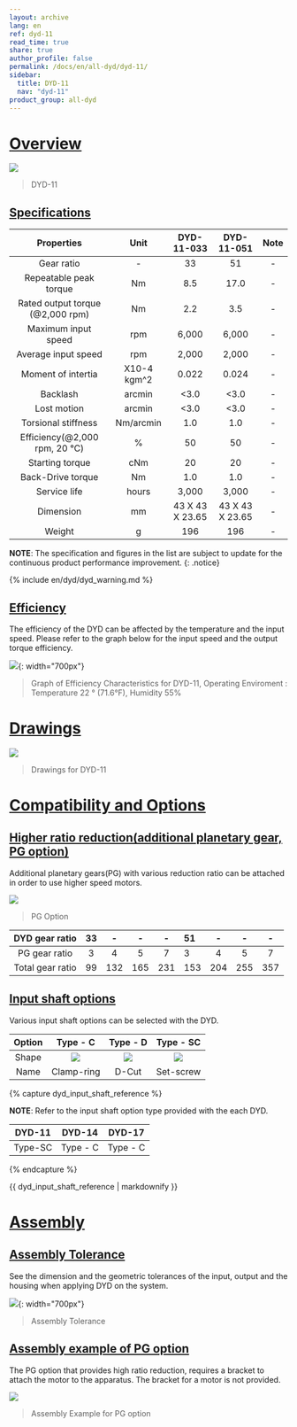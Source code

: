 ```yaml
---
layout: archive
lang: en
ref: dyd-11
read_time: true
share: true
author_profile: false
permalink: /docs/en/all-dyd/dyd-11/
sidebar:
  title: DYD-11
  nav: "dyd-11"
product_group: all-dyd
---
```


# [Overview](#overview)

![](/assets/images/dyd/dyd_11_product_image_01.png)

> DYD-11

## [Specifications](#specifications)

|             Properties             |    Unit     |   DYD-11-033    |   DYD-11-051    | Note |
|:----------------------------------:|:-----------:|:---------------:|:---------------:|:----:|
|             Gear ratio             |      -      |       33        |       51        |  -   |
|       Repeatable peak torque       |     Nm      |       8.5       |      17.0       |  -   |
| Rated output torque<br>(@2,000 rpm) |     Nm      |       2.2       |       3.5       |  -   |
|        Maximum input speed         |     rpm     |      6,000      |      6,000      |  -   |
|        Average input speed         |     rpm     |      2,000      |      2,000      |  -   |
|         Moment of intertia         | X10-4 kgm^2 |      0.022      |      0.024      |  -   |
|              Backlash              |   arcmin    |      <3.0       |      <3.0       |  -   |
|            Lost motion             |   arcmin    |      <3.0       |      <3.0       |  -   |
|        Torsional stiffness         |  Nm/arcmin  |       1.0       |       1.0       |  -   |
| Efficiency(@2,000 rpm, 20 &#8451;) |      %      |       50        |       50        |  -   |
|          Starting torque           |     cNm     |       20        |       20        |  -   |
|         Back-Drive torque          |     Nm      |       1.0       |       1.0       |  -   |
|            Service life            |    hours    |      3,000      |      3,000      |  -   |
|             Dimension              |     mm      | 43 X 43 X 23.65 | 43 X 43 X 23.65 |  -   |
|               Weight               |      g      |       196       |       196       |  -   |

**NOTE**: The specification and figures in the list are subject to update for the continuous product performance improvement.
{: .notice}

{% include en/dyd/dyd_warning.md %}

## [Efficiency](#efficiency)

The efficiency of the DYD can be affected by the temperature and the input speed. Please refer to the graph below for the input speed and the output torque efficiency.

![](/assets/images/dyd/dyd_11_efficiency.png){: width="700px"}

> Graph of Efficiency Characteristics for DYD-11, Operating Enviroment : Temperature 22 &deg; (71.6&deg;F), Humidity 55%

# [Drawings](#drawings)

![](/assets/images/dyd/dyd_11_drawings.png)

> Drawings for DYD-11

# [Compatibility and Options](#compatibility-and-options)

## [Higher ratio reduction(additional planetary gear, PG option)](#higher-ratio-reductionadditional-planetary-gear-pg-option)

Additional planetary gears(PG) with various reduction ratio can be attached in order to use higher speed motors.

![](/assets/images/dyd/dyd_11_pg_option_01.png)

> PG Option

|  DYD gear ratio  | 33 |  -  |  -  |  -  | 51  |  -  |  -  |  -  |
|:----------------:|:--:|:---:|:---:|:---:|:----|:---:|:---:|:---:|
|  PG gear ratio   | 3  |  4  |  5  |  7  | 3   |  4  |  5  |  7  |
| Total gear ratio | 99 | 132 | 165 | 231 | 153 | 204 | 255 | 357 |

## [Input shaft options](#input-shaft-option)

Various input shaft options can be selected with the DYD.

| Option |                   Type - C                    |               Type - D                |                 Type - SC                 |
|:------:|:---------------------------------------------:|:-------------------------------------:|:-----------------------------------------:|
| Shape  | ![](/assets/images/dyd/dyd_clamp_ring_01.png) | ![](/assets/images/dyd/dyd_d_cut.png) | ![](/assets/images/dyd/dyd_set_screw.png) |
|  Name  |                  Clamp-ring                   |                 D-Cut                 |                 Set-screw                 |

{% capture dyd_input_shaft_reference %}

**NOTE**: Refer to the input shaft option type provided with the each DYD.

| DYD-11  |  DYD-14  |  DYD-17  |
|:-------:|:--------:|:--------:|
| Type-SC | Type - C | Type - C |

{% endcapture %}

<div class="notice">{{ dyd_input_shaft_reference | markdownify }}</div>

# [Assembly](#assembly)

## [Assembly Tolerance](#assembly-tolerance)

See the dimension and the geometric tolerances of the input, output and the housing when applying DYD on the system.

![](/assets/images/dyd/dyd_11_assembly_tollerance_01.png){: width="700px"}

> Assembly Tolerance

## [Assembly example of PG option](#assembly-example-of-pg-option)

The PG option that provides high ratio reduction, requires a bracket to attach the motor to the apparatus. The bracket for a motor is not provided.

![](/assets/images/dyd/dyd_11_pg_option_assembly_01.png)

> Assembly Example for PG option
